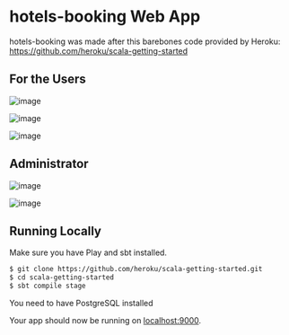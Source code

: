 # hotels-booking Web App

hotels-booking was made after this barebones code provided by Heroku:  https://github.com/heroku/scala-getting-started

## For the Users

![image](https://user-images.githubusercontent.com/30305964/74095331-d5d07a80-4ab4-11ea-9d03-846844a93476.png)

![image](https://user-images.githubusercontent.com/30305964/74095338-e41e9680-4ab4-11ea-8f01-aa71f4920c7d.png)

![image](https://user-images.githubusercontent.com/30305964/74095348-fb5d8400-4ab4-11ea-99a1-609ec1d6315b.png)

## Administrator

![image](https://user-images.githubusercontent.com/30305964/74095356-09130980-4ab5-11ea-9e26-903d14d21689.png)


![image](https://user-images.githubusercontent.com/30305964/74095366-15976200-4ab5-11ea-9d1f-89b307bdfef2.png)

## Running Locally

Make sure you have Play and sbt installed.  

```sh
$ git clone https://github.com/heroku/scala-getting-started.git
$ cd scala-getting-started
$ sbt compile stage
```

You need to have PostgreSQL installed

Your app should now be running on [localhost:9000](http://localhost:9000/).


